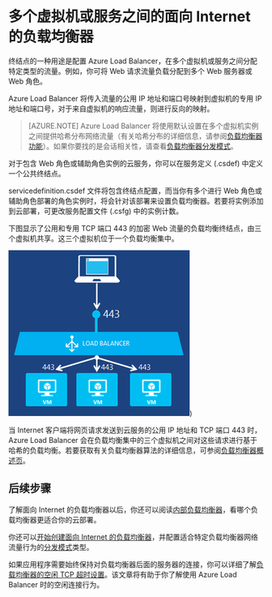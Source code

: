 
<properties 
   pageTitle="面向 Internet 的负载均衡器概述 | Azure "
   description="面向 Internet 的负载均衡器及其功能的概述。使用虚拟机和云服务的 Azure 的负载均衡器的工作原理。"
   services="load-balancer"
   documentationCenter="na"
   authors="joaoma"
   manager="carmonm"
   editor="tysonn" />
<tags 
   ms.service="load-balancer"
   ms.date="04/05/2016"
   wacn.date="08/29/2016" />


# 多个虚拟机或服务之间的面向 Internet 的负载均衡器

终结点的一种用途是配置 Azure Load Balancer，在多个虚拟机或服务之间分配特定类型的流量。例如，你可将 Web 请求流量负载分配到多个 Web 服务器或 Web 角色。

Azure Load Balancer 将传入流量的公用 IP 地址和端口号映射到虚拟机的专用 IP 地址和端口号，对于来自虚拟机的响应流量，则进行反向的映射。

>[AZURE.NOTE] Azure Load Balancer 将使用默认设置在多个虚拟机实例之间提供哈希分布网络流量（有关哈希分布的详细信息，请参阅[负载均衡器功能](/documentation/articles/load-balancer-overview#load-balancer-features)）。如果你要找的是会话相关性，请查看[负载均衡器分发模式](/documentation/articles/load-balancer-distribution-mode/)。

对于包含 Web 角色或辅助角色实例的云服务，你可以在服务定义 (.csdef) 中定义一个公共终结点。
 
servicedefinition.csdef 文件将包含终结点配置，而当你有多个进行 Web 角色或辅助角色部署的角色实例时，将会针对该部署来设置负载均衡器。若要将实例添加到云部署，可更改服务配置文件 (.csfg) 中的实例计数。

下图显示了公用和专用 TCP 端口 443 的加密 Web 流量的负载均衡终结点，由三个虚拟机共享。这三个虚拟机位于一个负载均衡集中。


![公共负载均衡器示例](./media/load-balancer-internet-overview/IC727496.png))

当 Internet 客户端将网页请求发送到云服务的公用 IP 地址和 TCP 端口 443 时，Azure Load Balancer 会在负载均衡集中的三个虚拟机之间对这些请求进行基于哈希的负载均衡。若要获取有关负载均衡器算法的详细信息，可参阅[负载均衡器概述页](/documentation/articles/load-balancer-overview/#load-balancer-features)。


## 后续步骤

了解面向 Internet 的负载均衡器以后，你还可以阅读[内部负载均衡器](/documentation/articles/load-balancer-internal-overview/)，看哪个负载均衡器更适合你的云部署。

你还可以[开始创建面向 Internet 的负载均衡器](/documentation/articles/load-balancer-get-started-internet-arm-ps/)，并配置适合特定负载均衡器网络流量行为的[分发模式](/documentation/articles/load-balancer-distribution-mode/)类型。

如果应用程序需要始终保持对负载均衡器后面的服务器的连接，你可以详细了解[负载均衡器的空闲 TCP 超时设置](/documentation/articles/load-balancer-tcp-idle-timeout/)。该文章将有助于你了解使用 Azure Load Balancer 时的空闲连接行为。


 

<!---HONumber=Mooncake_0822_2016-->
